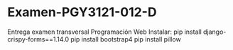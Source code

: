 # Examen-PGY3121-012-D
Entrega examen transversal Programación Web
Instalar: 
pip install django-crispy-forms==1.14.0 
pip install bootstrap4 
pip install pillow
